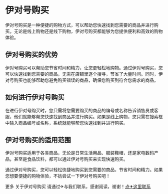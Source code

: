 # 伊对号购买

伊对号购买是一种便捷的购物方式，可以帮助您快速找到您需要的商品并进行购买。无论是线上购物还是线下购物，伊对号购买都能够为您提供便利和高效的购物体验。

## 伊对号购买的优势

伊对号购买可以帮助您节省时间和精力，让您更轻松地购物。通过伊对号购买，您可以快速找到您需要的商品，无需在店铺里逐个搜寻，节省了大量时间。同时，伊对号购买也能够帮助您避免购买错误的商品，确保您购买到符合您需求的商品。

## 如何进行伊对号购买

在进行伊对号购买时，您只需将您需要购买的商品的编号或名称告诉销售员或客服，他们就能够帮您快速找到商品并进行购买。如果是线上购物，您只需在搜索框中输入商品编号或名称，系统就能够帮您快速找到并进行购买。

## 伊对号购买的适用范围

伊对号购买适用于各类商品，无论是日常生活用品、服装鞋帽，还是家电数码产品，甚至是食品饮料，都可以通过伊对号购买来实现快速购买。

通过伊对号购买，您可以轻松快捷地购买到您需要的商品，节省时间和精力。如果您想要便捷的购物体验，不妨尝试一下伊对号购买吧！

更多 关于伊对号购买 请通过✈与我们联系，感谢阅读，谢谢！[点✈这里联系](https://ads.k02.cc)